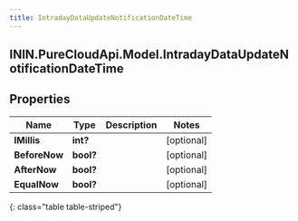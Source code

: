 ```yaml
---
title: IntradayDataUpdateNotificationDateTime
---
```

## ININ.PureCloudApi.Model.IntradayDataUpdateNotificationDateTime

## Properties

|Name | Type | Description | Notes|
|------------ | ------------- | ------------- | -------------|
| **IMillis** | **int?** |  | [optional] |
| **BeforeNow** | **bool?** |  | [optional] |
| **AfterNow** | **bool?** |  | [optional] |
| **EqualNow** | **bool?** |  | [optional] |
{: class="table table-striped"}


